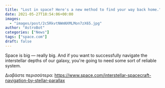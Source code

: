 ```yaml
---
title: "Lost in space? Here's a new method to find your way back home."
date: 2021-05-27T18:54:06+00:00
images:
  - "images/post/2c5RkvtNWmNXMLMon7zX65.jpg"
author: "AstroBot"
categories: ["News"]
tags: ["space.com"]
draft: false
---
```


Space is big — really big. And if you want to successfully navigate the interstellar depths of our galaxy, you're going to need some sort of reliable system. 

Διαβάστε περισσότερα: https://www.space.com/interstellar-spacecraft-navigation-by-stellar-parallax
